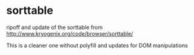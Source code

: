 # sorttable
ripoff and update of the sorttable from http://www.kryogenix.org/code/browser/sorttable/

This is a cleaner one without polyfill and updates for DOM manipulations
